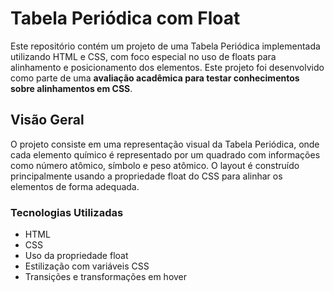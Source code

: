
# Tabela Periódica com Float
Este repositório contém um projeto de uma Tabela Periódica implementada utilizando HTML e CSS, com foco especial no uso de floats para alinhamento e posicionamento dos elementos. Este projeto foi desenvolvido como parte de uma **avaliação acadêmica para testar conhecimentos sobre alinhamentos em CSS**.

## Visão Geral
O projeto consiste em uma representação visual da Tabela Periódica, onde cada elemento químico é representado por um quadrado com informações como número atômico, símbolo e peso atômico. O layout é construído principalmente usando a propriedade float do CSS para alinhar os elementos de forma adequada.

### Tecnologias Utilizadas

 - HTML
 - CSS
 - Uso da propriedade float
 - Estilização com variáveis CSS
 - Transições e transformações em hover
